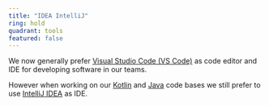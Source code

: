 ```yaml
---
title: "IDEA IntelliJ"
ring: hold
quadrant: tools
featured: false
---
```


We now generally prefer <a href="visual-studio-code.html">Visual Studio Code (VS Code)</a> as code editor and IDE for developing software in our teams. 

However when working on our <a href="kotlin.html">Kotlin</a> and <a href="java.html">Java</a> code bases we still prefer to use <a href="https://www.jetbrains.com/idea/">IntelliJ IDEA</a> as IDE.